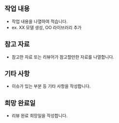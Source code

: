## 작업 내용
- 작업 내용을 나열하여 적습니다.
- ex. XX 모델 생성, OO 라이브러리 추가

## 참고 자료
- 참고한 자료 또는 리뷰어가 참고할만한 자료를 나열합니다.

## 기타 사항
- 이슈가 있는 부분 등 기타 사항을 작성합니다.

## 희망 완료일
- 리뷰 완료 희망일을 작성합니다.
